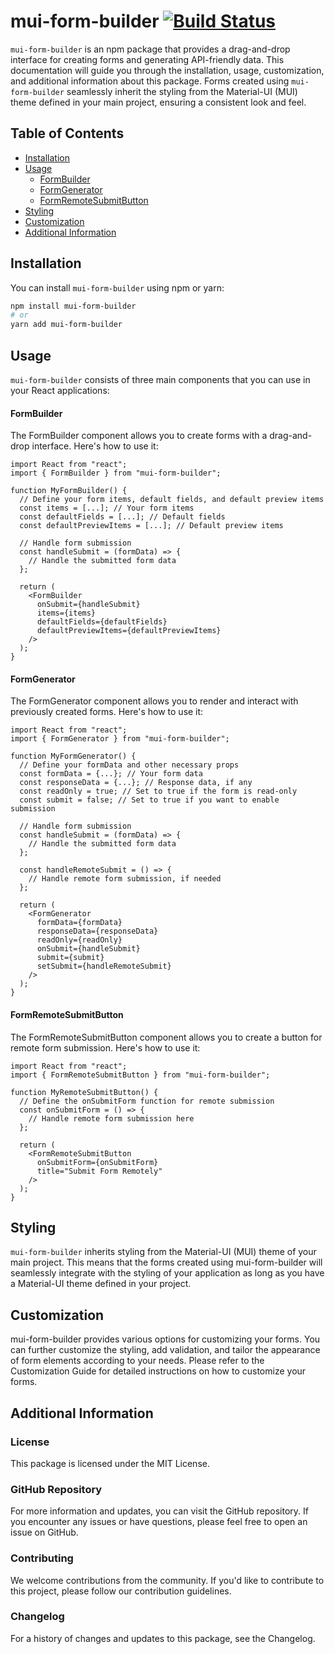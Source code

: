 # mui-form-builder [![Build Status](https://travis-ci.org/joemccann/dillinger.svg?branch=master)](https://github.com/NishantChaware/mui-form-builder)

`mui-form-builder` is an npm package that provides a drag-and-drop interface for creating forms and generating API-friendly data. This documentation will guide you through the installation, usage, customization, and additional information about this package. Forms created using `mui-form-builder` seamlessly inherit the styling from the Material-UI (MUI) theme defined in your main project, ensuring a consistent look and feel.

## Table of Contents
- [Installation](#installation)
- [Usage](#usage)
  - [FormBuilder](#formbuilder)
  - [FormGenerator](#formgenerator)
  - [FormRemoteSubmitButton](#formremotesubmitbutton)
- [Styling](#styling)
- [Customization](#customization)
- [Additional Information](#additional-information)

## Installation

You can install `mui-form-builder` using npm or yarn:

```bash
npm install mui-form-builder
# or
yarn add mui-form-builder
```
## Usage
`mui-form-builder` consists of three main components that you can use in your React applications:

#### FormBuilder
The FormBuilder component allows you to create forms with a drag-and-drop interface. Here's how to use it:
```
import React from "react";
import { FormBuilder } from "mui-form-builder";

function MyFormBuilder() {
  // Define your form items, default fields, and default preview items
  const items = [...]; // Your form items
  const defaultFields = [...]; // Default fields
  const defaultPreviewItems = [...]; // Default preview items

  // Handle form submission
  const handleSubmit = (formData) => {
    // Handle the submitted form data
  };

  return (
    <FormBuilder
      onSubmit={handleSubmit}
      items={items}
      defaultFields={defaultFields}
      defaultPreviewItems={defaultPreviewItems}
    />
  );
}
```

#### FormGenerator
The FormGenerator component allows you to render and interact with previously created forms. Here's how to use it:
```
import React from "react";
import { FormGenerator } from "mui-form-builder";

function MyFormGenerator() {
  // Define your formData and other necessary props
  const formData = {...}; // Your form data
  const responseData = {...}; // Response data, if any
  const readOnly = true; // Set to true if the form is read-only
  const submit = false; // Set to true if you want to enable submission

  // Handle form submission
  const handleSubmit = (formData) => {
    // Handle the submitted form data
  };

  const handleRemoteSubmit = () => {
    // Handle remote form submission, if needed
  };

  return (
    <FormGenerator
      formData={formData}
      responseData={responseData}
      readOnly={readOnly}
      onSubmit={handleSubmit}
      submit={submit}
      setSubmit={handleRemoteSubmit}
    />
  );
}
```

#### FormRemoteSubmitButton
The FormRemoteSubmitButton component allows you to create a button for remote form submission. Here's how to use it:
```
import React from "react";
import { FormRemoteSubmitButton } from "mui-form-builder";

function MyRemoteSubmitButton() {
  // Define the onSubmitForm function for remote submission
  const onSubmitForm = () => {
    // Handle remote form submission here
  };

  return (
    <FormRemoteSubmitButton
      onSubmitForm={onSubmitForm}
      title="Submit Form Remotely"
    />
  );
}
```
## Styling
`mui-form-builder` inherits styling from the Material-UI (MUI) theme of your main project. This means that the forms created using mui-form-builder will seamlessly integrate with the styling of your application as long as you have a Material-UI theme defined in your project.

## Customization
mui-form-builder provides various options for customizing your forms. You can further customize the styling, add validation, and tailor the appearance of form elements according to your needs. Please refer to the Customization Guide for detailed instructions on how to customize your forms.

## Additional Information
### License
This package is licensed under the MIT License.

### GitHub Repository
For more information and updates, you can visit the GitHub repository.
If you encounter any issues or have questions, please feel free to open an issue on GitHub.

### Contributing
We welcome contributions from the community. If you'd like to contribute to this project, please follow our contribution guidelines.

### Changelog
For a history of changes and updates to this package, see the Changelog.
